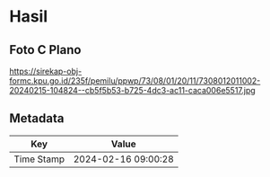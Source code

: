 # Hasil

## Foto C Plano

https://sirekap-obj-formc.kpu.go.id/235f/pemilu/ppwp/73/08/01/20/11/7308012011002-20240215-104824--cb5f5b53-b725-4dc3-ac11-caca006e5517.jpg


## Metadata

| Key        | Value               |
| ---------- | ------------------- |
| Time Stamp | 2024-02-16 09:00:28 |



